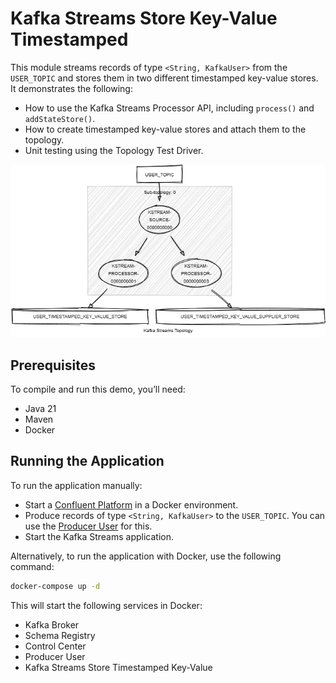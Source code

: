 # Kafka Streams Store Key-Value Timestamped

This module streams records of type `<String, KafkaUser>` from the `USER_TOPIC` and stores them in two different timestamped key-value stores.
It demonstrates the following:

- How to use the Kafka Streams Processor API, including `process()` and `addStateStore()`.
- How to create timestamped key-value stores and attach them to the topology.
- Unit testing using the Topology Test Driver.

![topology.png](topology.png)

## Prerequisites

To compile and run this demo, you’ll need:

- Java 21
- Maven
- Docker

## Running the Application

To run the application manually:

- Start a [Confluent Platform](https://docs.confluent.io/platform/current/quickstart/ce-docker-quickstart.html#step-1-download-and-start-cp) in a Docker environment.
- Produce records of type `<String, KafkaUser>` to the `USER_TOPIC`. You can use the [Producer User](../specific-producers/kafka-streams-producer-user) for this.
- Start the Kafka Streams application.

Alternatively, to run the application with Docker, use the following command:

```bash
docker-compose up -d
```

This will start the following services in Docker:

- Kafka Broker
- Schema Registry
- Control Center
- Producer User
- Kafka Streams Store Timestamped Key-Value
